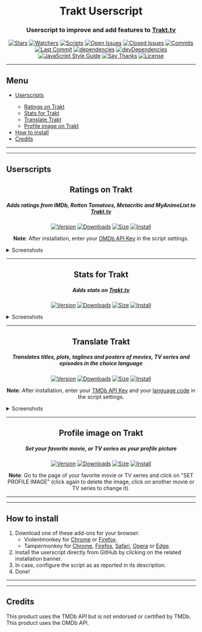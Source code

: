 <p>
    <h1 align="center"><strong>Trakt Userscript</strong></h1>
    <h3 align="center">Userscript to improve and add features to <a href="https://trakt.tv/">Trakt.tv</a></h3>
    <p align="center">
        <a href="https://github.com/iFelix18/Trakt-Userscripts/stargazers"><img alt="Stars" src="https://flat.badgen.net/github/stars/iFelix18/Trakt-Userscripts"></a>
        <a href="https://github.com/iFelix18/Trakt-Userscripts/watchers"><img alt="Watchers" src="https://flat.badgen.net/github/watchers/iFelix18/Trakt-Userscripts"></a>
        <a href="#"><img alt="Scripts" src="https://flat.badgen.net/badge/scripts/4/orange"></a>
        <a href="https://github.com/iFelix18/Trakt-Userscripts/issues"><img alt="Open Issues" src="https://flat.badgen.net/github/open-issues/iFelix18/Trakt-Userscripts"></a>
        <a href="https://github.com/iFelix18/Trakt-Userscripts/issues?q=is%3Aissue+is%3Aclosed"><img alt="Closed Issues" src="https://flat.badgen.net/github/closed-issues/iFelix18/Trakt-Userscripts"></a>
        <a href="https://github.com/iFelix18/Trakt-Userscripts/commits/master"><img alt="Commits" src="https://flat.badgen.net/github/commits/iFelix18/Trakt-Userscripts"></a>
        <a href="https://github.com/iFelix18/Trakt-Userscripts/commits/master"><img alt="Last Commit" src="https://flat.badgen.net/github/last-commit/iFelix18/Trakt-Userscripts"></a>
        <a href="https://david-dm.org/iFelix18/Trakt-Userscripts"><img alt="dependencies" src="https://flat.badgen.net/david/dep/iFelix18/Trakt-Userscripts"></a>
        <a href="https://david-dm.org/iFelix18/Trakt-Userscripts?type=dev"><img alt="devDependencies" src="https://flat.badgen.net/david/dev/iFelix18/Trakt-Userscripts"></a>
        <a href="https://standardjs.com"><img alt="JavaScript Style Guide" src="https://flat.badgen.net/badge/code%20style/standard/44CC11"></a>
        <a href="https://saythanks.io/to/iFelix18"><img alt="Say Thanks" src="https://flat.badgen.net/badge/say/thanks/FF69B4"></a>
        <a href="https://github.com/iFelix18/Trakt-Userscripts/blob/master/LICENSE.md"><img alt="License" src="https://flat.badgen.net/github/license/iFelix18/Trakt-Userscripts"></a>
    </p>
</p>
<hr>
<p>
    <h2 align="left">Menu</h2>
    <ul align="left">
        <li><a href="README.md#userscripts">Userscripts</a></li>
        <ul align="left">
            <li><a href="README.md#ratings-on-trakt">Ratings on Trakt</a></li>
            <li><a href="README.md#stats-for-trakt">Stats for Trakt</a></li>
            <li><a href="README.md#translate-trakt">Translate Trakt</a></li>
            <li><a href="README.md#profile-image-on-trakt">Profile image on Trakt</a></li>
        </ul>
        <li><a href="README.md#how-to-install">How to install</a></li>
        <li><a href="README.md#credits">Credits</a></li>
    </ul>
</p>
<hr>
<hr>
<p>
    <h2 align="left">Userscripts</h2>
    <h2 align="center"><strong>Ratings on Trakt</strong></h2>
    <h5 align="center">Adds ratings from IMDb, Rotten Tomatoes, Metacritic and MyAnimeList to <a href="https://trakt.tv/">Trakt.tv</a></h5>
    <p align="center">
        <a href="#"><img alt="Version" src="https://flat.badgen.net/runkit/ratings-on-trakt-version-iy6dpvbwwt51"></a>
        <a href="#"><img alt="Downloads" src="https://flat.badgen.net/runkit/ratings-on-trakt-downloads-xw1ittwiztu8"></a>
        <a href="#"><img alt="Size" src="https://flat.badgen.net/badgesize/normal/iFelix18/Trakt-Userscripts/master/userscripts/ratings-on-trakt.user.js"></a>
        <a href="http://bit.ly/RatingsOnTrakt"><img alt="Install" title="Click here!" src="https://flat.badgen.net/badge/install%20directly%20from/GitHub/00ADAD"></a>
    </p>
    <p align="center"><strong>Note</strong>: After installation, enter your <a href="https://www.omdbapi.com/apikey.aspx">OMDb API Key</a> in the script settings.</p>
    <details>
        <summary>Screenshots</summary>
        <caption>Before:</caption>
        <a href="#"><img alt="Before" title="Before" src="https://i.imgur.com/2cFZHL5.png"></a>
        <caption>After:</caption>
        <a href="#"><img alt="After" title="After" src="https://i.imgur.com/cSiRt7P.png"></a>
    </details>
    <hr>
    <h2 align="center"><strong>Stats for Trakt</strong></h2>
    <h5 align="center">Adds stats on <a href="https://trakt.tv/">Trakt.tv</a></h5>
    <p align="center">
        <a href="#"><img alt="Version" src="https://flat.badgen.net/runkit/stats-for-trakt-version-x0krqpt9j4ec"></a>
        <a href="#"><img alt="Downloads" src="https://flat.badgen.net/runkit/stats-for-trakt-downloads-ru4d1dicapco"></a>
        <a href="#"><img alt="Size" src="https://flat.badgen.net/badgesize/normal/iFelix18/Trakt-Userscripts/master/userscripts/stats-for-trakt.user.js"></a>
        <a href="http://bit.ly/StatsForTrakt"><img alt="Install" title="Click here!" src="https://flat.badgen.net/badge/install%20directly%20from/GitHub/00ADAD"></a>
    </p>
    <details>
        <summary>Screenshots</summary>
        <a href="#"><img alt="Stats" title="Stats" src="https://i.imgur.com/TB9uvJ4.png"></a>
    </details>
    <hr>
    <h2 align="center"><strong>Translate Trakt</strong></h2>
    <h5 align="center">Translates titles, plots, taglines and posters of movies, TV series and episodes in the choice language</h5>
    <p align="center">
        <a href="#"><img alt="Version" src="https://flat.badgen.net/runkit/translate-trakt-version-fnlcj02zaig9"></a>
        <a href="#"><img alt="Downloads" src="https://flat.badgen.net/runkit/translate-trakt-downloads-q8gvapqjqt35"></a>
        <a href="#"><img alt="Size" src="https://flat.badgen.net/badgesize/normal/iFelix18/Trakt-Userscripts/master/userscripts\translate-trakt.user.js"></a>
        <a href="http://bit.ly/TranslateTrakt"><img alt="Install" title="Click here!" src="https://flat.badgen.net/badge/install%20directly%20from/GitHub/00ADAD"></a>
    </p>
    <p align="center"><strong>Note</strong>: After installation, enter your <a href="https://developers.themoviedb.org/3/">TMDb API Key</a> and your <a href="https://developers.themoviedb.org/3/getting-started/languages">language code</a> in the script settings.</p>
    <details>
        <summary>Screenshots</summary>
        <caption>Before:</caption>
        <a href="#"><img alt="Before" title="Before" src="https://i.imgur.com/ZWn3VJe.png"></a>
        <caption>After:</caption>
        <a href="#"><img alt="After" title="After" src="https://i.imgur.com/KuKI4Pt.gif"></a>
    </details>
    <hr>
    <h2 align="center"><strong>Profile image on Trakt</strong></h2>
    <h5 align="center">Set your favorite movie, or TV series as your profile picture</h5>
    <p align="center">
        <a href="#"><img alt="Version" src="https://flat.badgen.net/runkit/profile-image-on-trakt-version-0qx01pk1xjxz"></a>
        <a href="#"><img alt="Downloads" src="https://flat.badgen.net/runkit/profile-image-on-trakt-downloads-xni9wdu2ligp"></a>
        <a href="#"><img alt="Size" src="https://flat.badgen.net/badgesize/normal/iFelix18/Trakt-Userscripts/master/userscripts\profile-image-on-trakt.user.js"></a>
        <a href="http://bit.ly/ProfileImageOnTrakt"><img alt="Install" title="Click here!" src="https://flat.badgen.net/badge/install%20directly%20from/GitHub/00ADAD"></a>
    </p>
    <p align="center"><strong>Note</strong>: Go to the page of your favorite movie or TV series and click on "SET PROFILE IMAGE" (click again to delete the image, click on another movie or TV series to change it).</p>
</p>
<hr>
<hr>
<p>
    <h2 align="left">How to install</h2>
    <ol align="left">
        <li>Download one of these add-ons for your browser:
            <ul>
                <li>Violentmonkey for <a href="https://chrome.google.com/webstore/detail/violent-monkey/jinjaccalgkegednnccohejagnlnfdag">Chrome</a> or <a href="https://addons.mozilla.org/firefox/addon/violentmonkey/">Firefox</a>.</li>
                <li>Tampermonkey for <a href="https://chrome.google.com/webstore/detail/tampermonkey/dhdgffkkebhmkfjojejmpbldmpobfkfo">Chrome</a>, <a href="https://addons.mozilla.org/en-US/firefox/addon/tampermonkey/">Firefox</a>, <a href="https://safari-extensions.apple.com/details/?id=net.tampermonkey.safari-G3XV72R5TC">Safari</a>, <a href="https://addons.opera.com/en/extensions/details/tampermonkey-beta/">Opera</a> or <a href="https://www.microsoft.com/store/apps/9NBLGGH5162S">Edge</a>.</li>
            </ul>
        </li>
        <li>Install the userscript directly from GitHub by clicking on the related installation banner.</li>
        <li>In case, configure the script as as reported in its description.</li>
        <li>Done!</li>
    </ol>
</p>
<hr>
<hr>
<p>
    <h2 align="left">Credits</h2>
    <p>This product uses the TMDb API but is not endorsed or certified by TMDb.<br>
    This product uses the OMDb API.</p>
</p>
